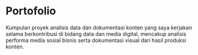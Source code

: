 # Portofolio
Kumpulan proyek analisis data dan dokumentasi konten yang saya kerjakan selama berkontribusi di bidang data dan media digital, mencakup analisis performa media sosial bisnis serta dokumentasi visual dari hasil produksi konten.
